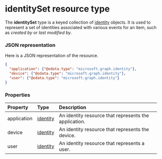 # identitySet resource type

The **identitySet** type is a keyed collection of [identity](identity.md) objects. It is used to represent a set of identities associated with various events for an item, such as _created by_ or _last modified by_.
 
 

### JSON representation

Here is a JSON representation of the resource.

<!-- {
  "blockType": "resource",
  "optionalProperties": [

  ],
  "@odata.type": "microsoft.graph.identityset"
}-->

```json
{
  "application": {"@odata.type": "microsoft.graph.identity"},
  "device": {"@odata.type": "microsoft.graph.identity"},
  "user": {"@odata.type": "microsoft.graph.identity"}
}

```
### Properties
| Property	   | Type	|Description|
|:---------------|:--------|:----------|
|application|[identity](identity.md)|An identity resource that represents the application.|
|device|[identity](identity.md)|An identity resource that represents the device.|
|user|[identity](identity.md)|An identity resource that represents a user.|

<!-- uuid: 8fcb5dbc-d5aa-4681-8e31-b001d5168d79
2015-10-25 14:57:30 UTC -->
<!-- {
  "type": "#page.annotation",
  "description": "identitySet resource",
  "keywords": "",
  "section": "documentation",
  "tocPath": ""
}-->